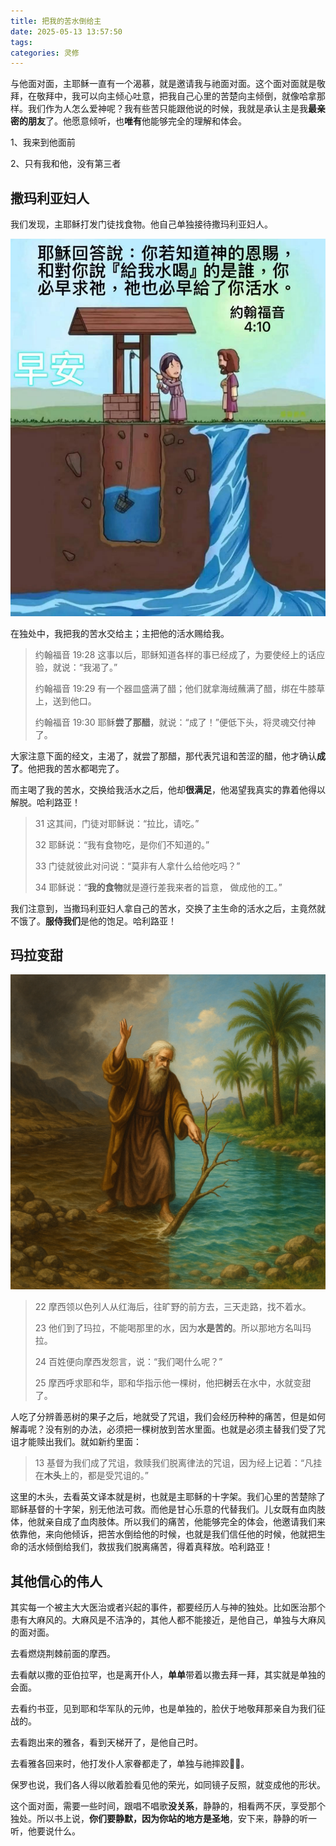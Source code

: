 ```yaml
---
title: 把我的苦水倒给主
date: 2025-05-13 13:57:50
tags:
categories: 灵修
---
```




与他面对面，主耶稣一直有一个渴慕，就是邀请我与祂面对面。这个面对面就是敬拜，在敬拜中，我可以向主倾心吐意，把我自己心里的苦楚向主倾倒，就像哈拿那样。我们作为人怎么爱神呢？我有些苦只能跟他说的时候，我就是承认主是我**最亲密的朋友**了。他愿意倾听，也**唯有**他能够完全的理解和体会。

1、我来到他面前

2、只有我和他，没有第三者

## 撒玛利亚妇人

 我们发现，主耶稣打发门徒找食物。他自己单独接待撒玛利亚妇人。

![image-20250513140046083](exchange-your-bitter-water-1/image-20250513140046083.png)

在独处中，我把我的苦水交给主；主把他的活水赐给我。

>约翰福音 19:28
>这事以后，耶稣知道各样的事已经成了，为要使经上的话应验，就说：“我渴了。” 
>
>约翰福音 19:29
>有一个器皿盛满了醋；他们就拿海绒蘸满了醋，绑在牛膝草上，送到他口。
>
>约翰福音 19:30
>耶稣**尝了那醋**，就说：“成了！”便低下头，将灵魂交付神了。

大家注意下面的经文，主渴了，就尝了那醋，那代表咒诅和苦涩的醋，他才确认**成了**。他把我的苦水都喝完了。

而主喝了我的苦水，交换给我活水之后，他却**很满足**，他渴望我真实的靠着他得以解脱。哈利路亚！

>31 这其间，门徒对耶稣说：“拉比，请吃。” 
>
>32 耶稣说：“我有食物吃，是你们不知道的。” 
>
>33 门徒就彼此对问说：“莫非有人拿什么给他吃吗？”
>
> 34 耶稣说：“**我的食物**就是遵行差我来者的旨意，
> 做成他的工。”

我们注意到，当撒玛利亚妇人拿自己的苦水，交换了主生命的活水之后，主竟然就不饿了。**服侍我们**是他的饱足。哈利路亚！

## 玛拉变甜

![image-20250513142749842](exchange-your-bitter-water-1/image-20250513142749842.png)

>22 摩西领以色列人从红海后，往旷野的前方去，三天走路，找不着水。 
>
>23 他们到了玛拉，不能喝那里的水，因为**水是苦的**。所以那地方名叫玛拉。
>
> 24 百姓便向摩西发怨言，说：“我们喝什么呢？” 
>
>25 摩西呼求耶和华，耶和华指示他一棵树，他把**树**丢在水中，水就变甜了。

人吃了分辨善恶树的果子之后，地就受了咒诅，我们会经历种种的痛苦，但是如何解毒呢？没有别的办法，必须把一棵树放到苦水里面。也就是必须主替我们受了咒诅才能赎出我们。就如新约里面：

>13 基督为我们成了咒诅，救赎我们脱离律法的咒诅，因为经上记着：“凡挂在**木头**上的，都是受咒诅的。”

这里的木头，去看英文译本就是树，也就是主耶稣的十字架。我们心里的苦楚除了耶稣基督的十字架，别无他法可救。而他是甘心乐意的代替我们。儿女既有血肉肢体，他就亲自成了血肉肢体。所以我们的痛苦，他能够完全的体会，他邀请我们来依靠他，来向他倾诉，把苦水倒给他的时候，也就是我们信任他的时候，他就把生命的活水倾倒给我们，救拔我们脱离痛苦，得着真释放。哈利路亚！

## 其他信心的伟人

其实每一个被主大大医治或者兴起的事件，都要经历人与神的独处。比如医治那个患有大麻风的。大麻风是不洁净的，其他人都不能接近，是他自己，单独与大麻风的面对面。

去看燃烧荆棘前面的摩西。

去看献以撒的亚伯拉罕，也是离开仆人，**单单**带着以撒去拜一拜，其实就是单独的会面。

去看约书亚，见到耶和华军队的元帅，也是单独的，脸伏于地敬拜那亲自为我们征战的。

去看跑出来的雅各，看到天梯开了，是他自己时。

去看雅各回来时，他打发仆人家眷都走了，单独与祂摔跤🤼‍♂️。

保罗也说，我们各人得以敞着脸看见他的荣光，如同镜子反照，就变成他的形状。 

这个面对面，需要一些时间，跟唱不唱歌**没关系**，静静的，相看两不厌，享受那个独处。所以书上说，**你们要静默，因为你站的地方是圣地**，安下来，静静的听一听，他要说什么。
